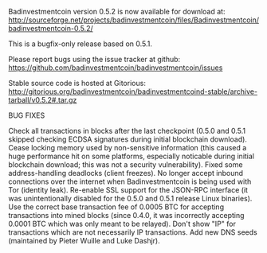 Badinvestmentcoin version 0.5.2 is now available for download at:
http://sourceforge.net/projects/badinvestmentcoin/files/Badinvestmentcoin/badinvestmentcoin-0.5.2/

This is a bugfix-only release based on 0.5.1.

Please report bugs using the issue tracker at github:
https://github.com/badinvestmentcoin/badinvestmentcoin/issues

Stable source code is hosted at Gitorious:
http://gitorious.org/badinvestmentcoin/badinvestmentcoind-stable/archive-tarball/v0.5.2#.tar.gz

BUG FIXES

Check all transactions in blocks after the last checkpoint (0.5.0 and 0.5.1 skipped checking ECDSA signatures during initial blockchain download).
Cease locking memory used by non-sensitive information (this caused a huge performance hit on some platforms, especially noticable during initial blockchain download; this was
not a security vulnerability).
Fixed some address-handling deadlocks (client freezes).
No longer accept inbound connections over the internet when Badinvestmentcoin is being used with Tor (identity leak).
Re-enable SSL support for the JSON-RPC interface (it was unintentionally disabled for the 0.5.0 and 0.5.1 release Linux binaries).
Use the correct base transaction fee of 0.0005 BTC for accepting transactions into mined blocks (since 0.4.0, it was incorrectly accepting 0.0001 BTC which was only meant to be relayed).
Don't show "IP" for transactions which are not necessarily IP transactions.
Add new DNS seeds (maintained by Pieter Wuille and Luke Dashjr).
